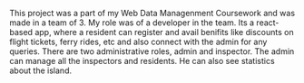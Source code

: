 This project was a part of my Web Data Managenment Coursework and was made in a team of 3. My role was of a developer in the team.
Its a react-based app, where a resident can register and avail benifits like discounts on flight tickets, ferry rides, etc and also connect with the admin for any queries.
There are two administrative roles, admin and inspector.
The admin can manage all the inspectors and residents. He can also see statistics about the island.
